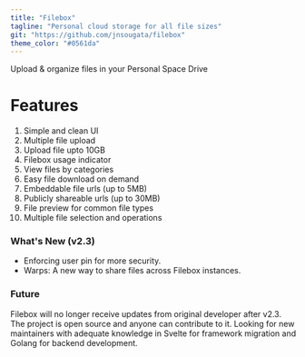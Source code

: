 ```yaml
---
title: "Filebox"
tagline: "Personal cloud storage for all file sizes"
git: "https://github.com/jnsougata/filebox"
theme_color: "#0561da"
---
```


Upload & organize files in your Personal Space Drive

# Features
1. Simple and clean UI
2. Multiple file upload
3. Upload file upto 10GB
4. Filebox usage indicator
5. View files by categories
6. Easy file download on demand
7. Embeddable file urls (up to 5MB)
8. Publicly shareable urls (up to 30MB)
9. File preview for common file types
10. Multiple file selection and operations
 
### What's New (v2.3)
- Enforcing user pin for more security.
- Warps: A new way to share files across Filebox instances.

### Future 
Filebox will no longer receive updates from original developer after v2.3. The project is open source and anyone can contribute to it. Looking for new maintainers with adequate knowledge in Svelte for framework migration and Golang for backend development.